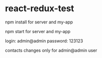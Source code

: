 # react-redux-test

npm install for server and my-app

npm start for server and my-app

login: admin@admin
password: 123123

contacts changes only for admin@admin user

